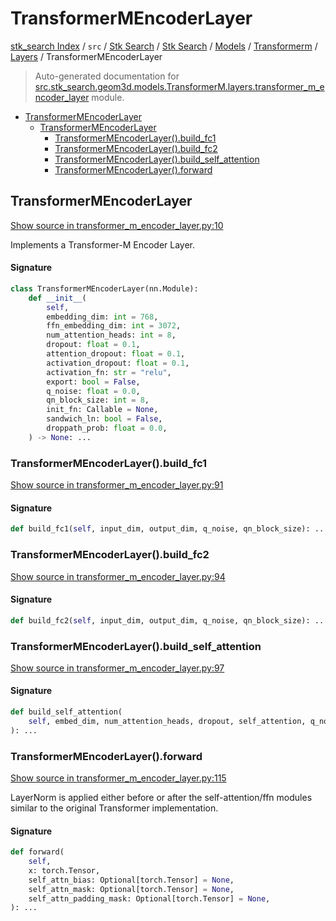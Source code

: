 # TransformerMEncoderLayer

[stk_search Index](../../../../../../README.md#stk_search-index) / `src` / [Stk Search](../../../../index.md#stk-search) / [Stk Search](../../../../index.md#stk-search) / [Models](../../index.md#models) / [Transformerm](../index.md#transformerm) / [Layers](./index.md#layers) / TransformerMEncoderLayer

> Auto-generated documentation for [src.stk_search.geom3d.models.TransformerM.layers.transformer_m_encoder_layer](https://github.com/mohammedazzouzi15/STK_search/blob/main/src/stk_search/geom3d/models/TransformerM/layers/transformer_m_encoder_layer.py) module.

- [TransformerMEncoderLayer](#transformermencoderlayer)
  - [TransformerMEncoderLayer](#transformermencoderlayer-1)
    - [TransformerMEncoderLayer().build_fc1](#transformermencoderlayer()build_fc1)
    - [TransformerMEncoderLayer().build_fc2](#transformermencoderlayer()build_fc2)
    - [TransformerMEncoderLayer().build_self_attention](#transformermencoderlayer()build_self_attention)
    - [TransformerMEncoderLayer().forward](#transformermencoderlayer()forward)

## TransformerMEncoderLayer

[Show source in transformer_m_encoder_layer.py:10](https://github.com/mohammedazzouzi15/STK_search/blob/main/src/stk_search/geom3d/models/TransformerM/layers/transformer_m_encoder_layer.py#L10)

Implements a Transformer-M Encoder Layer.

#### Signature

```python
class TransformerMEncoderLayer(nn.Module):
    def __init__(
        self,
        embedding_dim: int = 768,
        ffn_embedding_dim: int = 3072,
        num_attention_heads: int = 8,
        dropout: float = 0.1,
        attention_dropout: float = 0.1,
        activation_dropout: float = 0.1,
        activation_fn: str = "relu",
        export: bool = False,
        q_noise: float = 0.0,
        qn_block_size: int = 8,
        init_fn: Callable = None,
        sandwich_ln: bool = False,
        droppath_prob: float = 0.0,
    ) -> None: ...
```

### TransformerMEncoderLayer().build_fc1

[Show source in transformer_m_encoder_layer.py:91](https://github.com/mohammedazzouzi15/STK_search/blob/main/src/stk_search/geom3d/models/TransformerM/layers/transformer_m_encoder_layer.py#L91)

#### Signature

```python
def build_fc1(self, input_dim, output_dim, q_noise, qn_block_size): ...
```

### TransformerMEncoderLayer().build_fc2

[Show source in transformer_m_encoder_layer.py:94](https://github.com/mohammedazzouzi15/STK_search/blob/main/src/stk_search/geom3d/models/TransformerM/layers/transformer_m_encoder_layer.py#L94)

#### Signature

```python
def build_fc2(self, input_dim, output_dim, q_noise, qn_block_size): ...
```

### TransformerMEncoderLayer().build_self_attention

[Show source in transformer_m_encoder_layer.py:97](https://github.com/mohammedazzouzi15/STK_search/blob/main/src/stk_search/geom3d/models/TransformerM/layers/transformer_m_encoder_layer.py#L97)

#### Signature

```python
def build_self_attention(
    self, embed_dim, num_attention_heads, dropout, self_attention, q_noise, qn_block_size
): ...
```

### TransformerMEncoderLayer().forward

[Show source in transformer_m_encoder_layer.py:115](https://github.com/mohammedazzouzi15/STK_search/blob/main/src/stk_search/geom3d/models/TransformerM/layers/transformer_m_encoder_layer.py#L115)

LayerNorm is applied either before or after the self-attention/ffn
modules similar to the original Transformer implementation.

#### Signature

```python
def forward(
    self,
    x: torch.Tensor,
    self_attn_bias: Optional[torch.Tensor] = None,
    self_attn_mask: Optional[torch.Tensor] = None,
    self_attn_padding_mask: Optional[torch.Tensor] = None,
): ...
```